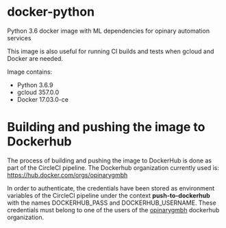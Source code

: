 # docker-python
Python 3.6 docker image with ML dependencies for opinary automation services

This image is also useful for running CI builds and tests when gcloud and Docker are needed.

Image contains:

* Python 3.6.9
* gcloud 357.0.0
* Docker 17.03.0-ce

# Building and pushing the image to Dockerhub


The process of building and pushing the image to DockerHub is done as part of the CircleCI pipeline. The Dockerhub organization currently used is: https://hub.docker.com/orgs/opinarygmbh 

In order to authenticate, the credentials have been stored as environment variables of the CircleCI pipeline under the context **push-to-dockerhub** with the names DOCKERHUB_PASS and DOCKERHUB_USERNAME. These credentials must belong to one of the users of the [opinarygmbh](https://hub.docker.com/orgs/opinarygmbh) dockerhub organization.  
